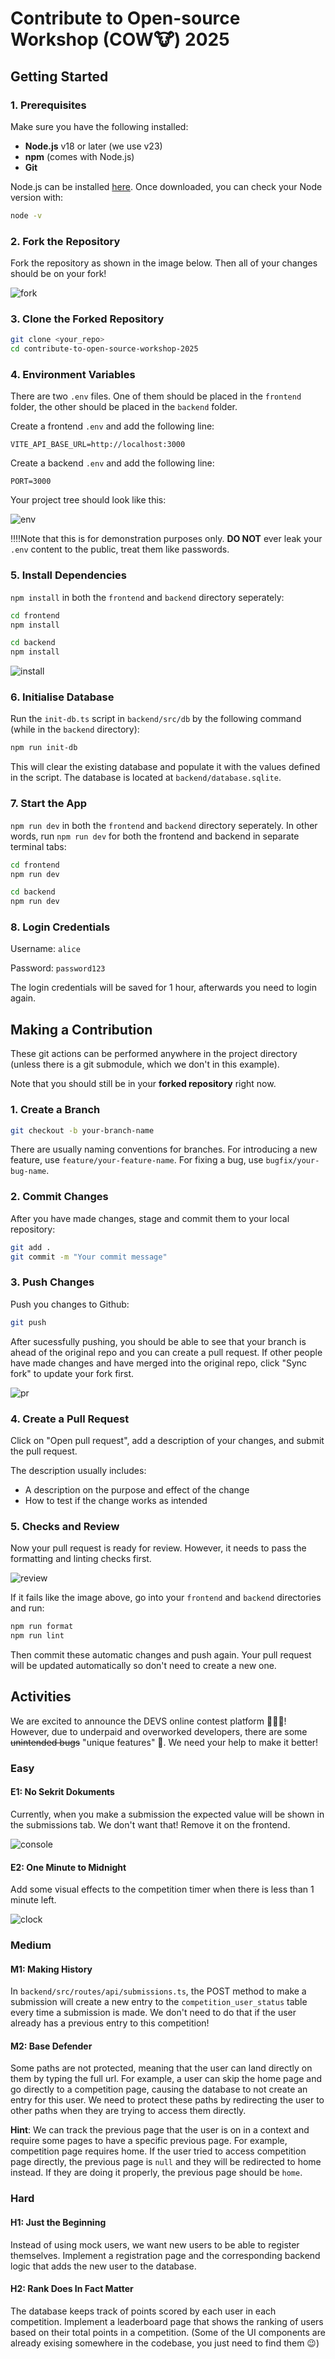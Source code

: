 # Contribute to Open-source Workshop (COW🐮) 2025

## Getting Started

### 1. Prerequisites

Make sure you have the following installed:

- **Node.js** v18 or later (we use v23)
- **npm** (comes with Node.js)
- **Git**

Node.js can be installed [here](https://nodejs.org/en/download). Once downloaded, you can check your Node version with:

```bash
node -v
```

### 2. Fork the Repository

Fork the repository as shown in the image below. Then all of your changes should be on your fork!

![fork](/images/fork.png)

### 3. Clone the Forked Repository

```bash
git clone <your_repo>
cd contribute-to-open-source-workshop-2025
```

### 4. Environment Variables

There are two `.env` files. One of them should be placed in the `frontend` folder, the other should be placed in the `backend` folder.

Create a frontend `.env` and add the following line:

```env
VITE_API_BASE_URL=http://localhost:3000
```

Create a backend `.env` and add the following line:

```env
PORT=3000
```

Your project tree should look like this:

![env](/images/env.png)

‼️‼️Note that this is for demonstration purposes only. **DO NOT** ever leak your `.env` content to the public, treat them like passwords.

### 5. Install Dependencies

`npm install` in both the `frontend` and `backend` directory seperately:

```bash
cd frontend
npm install
```

```bash
cd backend
npm install
```

![install](/images/install.png)

### 6. Initialise Database

Run the `init-db.ts` script in `backend/src/db` by the following command (while in the `backend` directory):

```bash
npm run init-db
```

This will clear the existing database and populate it with the values defined in the script. The database is located at `backend/database.sqlite`.

### 7. Start the App

`npm run dev` in both the `frontend` and `backend` directory seperately. In other words, run `npm run dev` for both the frontend and backend in separate terminal tabs:

```bash
cd frontend
npm run dev
```

```bash
cd backend
npm run dev
```

### 8. Login Credentials

Username: `alice`

Password: `password123`

The login credentials will be saved for 1 hour, afterwards you need to login again.

## Making a Contribution

These git actions can be performed anywhere in the project directory (unless there is a git submodule, which we don't in this example).

Note that you should still be in your **forked repository** right now.

### 1. Create a Branch

```bash
git checkout -b your-branch-name
```

There are usually naming conventions for branches. For introducing a new feature, use `feature/your-feature-name`. For fixing a bug, use `bugfix/your-bug-name`.

### 2. Commit Changes

After you have made changes, stage and commit them to your local repository:

```bash
git add .
git commit -m "Your commit message"
```

### 3. Push Changes

Push you changes to Github:

```bash
git push
```

After sucessfully pushing, you should be able to see that your branch is ahead of the original repo and you can create a pull request. If other people have made changes and have merged into the original repo, click "Sync fork" to update your fork first.

![pr](/images/contribute.png)

### 4. Create a Pull Request

Click on "Open pull request", add a description of your changes, and submit the pull request.

The description usually includes:

- A description on the purpose and effect of the change
- How to test if the change works as intended

### 5. Checks and Review

Now your pull request is ready for review. However, it needs to pass the formatting and linting checks first.

![review](/images/review.png)

If it fails like the image above, go into your `frontend` and `backend` directories and run:

```bash
npm run format
npm run lint
```

Then commit these automatic changes and push again. Your pull request will be updated automatically so don't need to create a new one.

## Activities

We are excited to announce the DEVS online contest platform 🎉🎉🎉! However, due to underpaid and overworked developers, there are some ~~unintended bugs~~ "unique features" 👀. We need your help to make it better!

### Easy

#### E1: No Sekrit Dokuments

Currently, when you make a submission the expected value will be shown in the submissions tab. We don't want that! Remove it on the frontend.

![console](/images/console.png)

#### E2: One Minute to Midnight

Add some visual effects to the competition timer when there is less than 1 minute left.

![clock](/images/clock.png)

### Medium

#### M1: Making History

In `backend/src/routes/api/submissions.ts`, the POST method to make a submission will create a new entry to the `competition_user_status` table every time a submission is made. We don't need to do that if the user already has a previous entry to this competition!

#### M2: Base Defender

Some paths are not protected, meaning that the user can land directly on them by typing the full url. For example, a user can skip the home page and go directly to a competition page, causing the database to not create an entry for this user. We need to protect these paths by redirecting the user to other paths when they are trying to access them directly.

**Hint**: We can track the previous page that the user is on in a context and require some pages to have a specific previous page. For example, competition page requires home. If the user tried to access competition page directly, the previous page is `null` and they will be redirected to home instead. If they are doing it properly, the previous page should be `home`.

### Hard

#### H1: Just the Beginning

Instead of using mock users, we want new users to be able to register themselves. Implement a registration page and the corresponding backend logic that adds the new user to the database.

#### H2: Rank Does In Fact Matter

The database keeps track of points scored by each user in each competition. Implement a leaderboard page that shows the ranking of users based on their total points in a competition. (Some of the UI components are already exising somewhere in the codebase, you just need to find them 😉)
